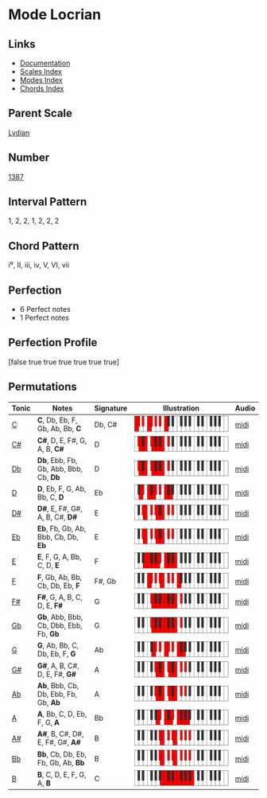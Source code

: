 # Mode Locrian

## Links

- [Documentation](index.md)
- [Scales Index](Scales.md)
- [Modes Index](Modes.md)
- [Chords Index](Chords.md)

## Parent Scale

[Lydian](ScaleLydian.md)

## Number

[1387](https://ianring.com/musictheory/scales/1387)

## Interval Pattern

1, 2, 2, 1, 2, 2, 2

## Chord Pattern

i⁰, II, iii, iv, V, VI, vii

## Perfection

- 6 Perfect notes
- 1 Perfect notes

## Perfection Profile

[false true true true true true true]

## Permutations

| Tonic | Notes | Signature | Illustration | Audio |
|-------|-------|-----------|--------------|-------|
| [C](ModeCNaturalLocrian.md) | **C**, Db, Eb, F, Gb, Ab, Bb, **C** | Db, C# | ![CNaturalLocrian](ModeCNaturalLocrian.png) | [midi](https://github.com/edipermadi/music/blob/main/docs/ModeCNaturalLocrian.mid?raw=true) |
| [C#](ModeCSharpLocrian.md) | **C#**, D, E, F#, G, A, B, **C#** | D | ![CSharpLocrian](ModeCSharpLocrian.png) | [midi](https://github.com/edipermadi/music/blob/main/docs/ModeCSharpLocrian.mid?raw=true) |
| [Db](ModeDFlatLocrian.md) | **Db**, Ebb, Fb, Gb, Abb, Bbb, Cb, **Db** | D | ![DFlatLocrian](ModeDFlatLocrian.png) | [midi](https://github.com/edipermadi/music/blob/main/docs/ModeDFlatLocrian.mid?raw=true) |
| [D](ModeDNaturalLocrian.md) | **D**, Eb, F, G, Ab, Bb, C, **D** | Eb | ![DNaturalLocrian](ModeDNaturalLocrian.png) | [midi](https://github.com/edipermadi/music/blob/main/docs/ModeDNaturalLocrian.mid?raw=true) |
| [D#](ModeDSharpLocrian.md) | **D#**, E, F#, G#, A, B, C#, **D#** | E | ![DSharpLocrian](ModeDSharpLocrian.png) | [midi](https://github.com/edipermadi/music/blob/main/docs/ModeDSharpLocrian.mid?raw=true) |
| [Eb](ModeEFlatLocrian.md) | **Eb**, Fb, Gb, Ab, Bbb, Cb, Db, **Eb** | E | ![EFlatLocrian](ModeEFlatLocrian.png) | [midi](https://github.com/edipermadi/music/blob/main/docs/ModeEFlatLocrian.mid?raw=true) |
| [E](ModeENaturalLocrian.md) | **E**, F, G, A, Bb, C, D, **E** | F | ![ENaturalLocrian](ModeENaturalLocrian.png) | [midi](https://github.com/edipermadi/music/blob/main/docs/ModeENaturalLocrian.mid?raw=true) |
| [F](ModeFNaturalLocrian.md) | **F**, Gb, Ab, Bb, Cb, Db, Eb, **F** | F#, Gb | ![FNaturalLocrian](ModeFNaturalLocrian.png) | [midi](https://github.com/edipermadi/music/blob/main/docs/ModeFNaturalLocrian.mid?raw=true) |
| [F#](ModeFSharpLocrian.md) | **F#**, G, A, B, C, D, E, **F#** | G | ![FSharpLocrian](ModeFSharpLocrian.png) | [midi](https://github.com/edipermadi/music/blob/main/docs/ModeFSharpLocrian.mid?raw=true) |
| [Gb](ModeGFlatLocrian.md) | **Gb**, Abb, Bbb, Cb, Dbb, Ebb, Fb, **Gb** | G | ![GFlatLocrian](ModeGFlatLocrian.png) | [midi](https://github.com/edipermadi/music/blob/main/docs/ModeGFlatLocrian.mid?raw=true) |
| [G](ModeGNaturalLocrian.md) | **G**, Ab, Bb, C, Db, Eb, F, **G** | Ab | ![GNaturalLocrian](ModeGNaturalLocrian.png) | [midi](https://github.com/edipermadi/music/blob/main/docs/ModeGNaturalLocrian.mid?raw=true) |
| [G#](ModeGSharpLocrian.md) | **G#**, A, B, C#, D, E, F#, **G#** | A | ![GSharpLocrian](ModeGSharpLocrian.png) | [midi](https://github.com/edipermadi/music/blob/main/docs/ModeGSharpLocrian.mid?raw=true) |
| [Ab](ModeAFlatLocrian.md) | **Ab**, Bbb, Cb, Db, Ebb, Fb, Gb, **Ab** | A | ![AFlatLocrian](ModeAFlatLocrian.png) | [midi](https://github.com/edipermadi/music/blob/main/docs/ModeAFlatLocrian.mid?raw=true) |
| [A](ModeANaturalLocrian.md) | **A**, Bb, C, D, Eb, F, G, **A** | Bb | ![ANaturalLocrian](ModeANaturalLocrian.png) | [midi](https://github.com/edipermadi/music/blob/main/docs/ModeANaturalLocrian.mid?raw=true) |
| [A#](ModeASharpLocrian.md) | **A#**, B, C#, D#, E, F#, G#, **A#** | B | ![ASharpLocrian](ModeASharpLocrian.png) | [midi](https://github.com/edipermadi/music/blob/main/docs/ModeASharpLocrian.mid?raw=true) |
| [Bb](ModeBFlatLocrian.md) | **Bb**, Cb, Db, Eb, Fb, Gb, Ab, **Bb** | B | ![BFlatLocrian](ModeBFlatLocrian.png) | [midi](https://github.com/edipermadi/music/blob/main/docs/ModeBFlatLocrian.mid?raw=true) |
| [B](ModeBNaturalLocrian.md) | **B**, C, D, E, F, G, A, **B** | C | ![BNaturalLocrian](ModeBNaturalLocrian.png) | [midi](https://github.com/edipermadi/music/blob/main/docs/ModeBNaturalLocrian.mid?raw=true) |

